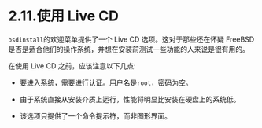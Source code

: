 # 2.11.使用 Live CD

`bsdinstall`的欢迎菜单提供了一个 Live CD 选项。这对于那些还在怀疑 FreeBSD 是否是适合他们的操作系统，并想在安装前测试一些功能的人来说是很有用的。

在使用 Live CD 之前，应该注意以下几点:

- 要进入系统，需要进行认证。用户名是`root`，密码为空。

- 由于系统直接从安装介质上运行，性能将明显比安装在硬盘上的系统低。

- 该选项只提供了一个命令提示符，而非图形界面。
